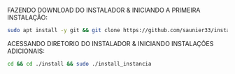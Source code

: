FAZENDO DOWNLOAD DO INSTALADOR & INICIANDO A PRIMEIRA INSTALAÇÃO:

```bash
sudo apt install -y git && git clone https://github.com/saunier33/install_baileys.git && sudo chmod -R 777 ./install && cd ./install && sudo ./install_primaria
```

ACESSANDO DIRETORIO DO INSTALADOR & INICIANDO INSTALAÇÕES ADICIONAIS:
```bash
cd && cd ./install && sudo ./install_instancia
```

